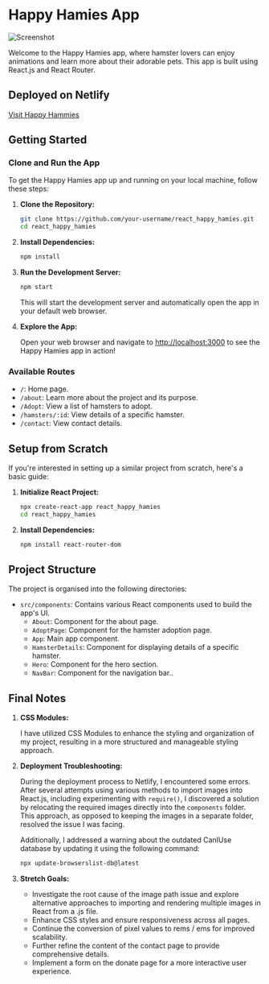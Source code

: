 # Happy Hamies App

![Screenshot](https://i.imgur.com/cCl6rJ1.png)

Welcome to the Happy Hamies app, where hamster lovers can enjoy animations and learn more about their adorable pets. This app is built using React.js and React Router.

## Deployed on Netlify

[Visit Happy Hammies](https://happy-hammies.netlify.app)

## Getting Started

### Clone and Run the App

To get the Happy Hamies app up and running on your local machine, follow these steps:

1. **Clone the Repository:**

    ```bash
    git clone https://github.com/your-username/react_happy_hamies.git
    cd react_happy_hamies
    ```

2. **Install Dependencies:**

    ```bash
    npm install
    ```

3. **Run the Development Server:**

    ```bash
    npm start
    ```

    This will start the development server and automatically open the app in your default web browser.

4. **Explore the App:**

    Open your web browser and navigate to [http://localhost:3000](http://localhost:3000) to see the Happy Hamies app in action!

### Available Routes

- `/`: Home page.
- `/about`: Learn more about the project and its purpose.
- `/Adopt`: View a list of hamsters to adopt.
- `/hamsters/:id`: View details of a specific hamster.
- `/contact`: View contact details.

  

## Setup from Scratch

If you're interested in setting up a similar project from scratch, here's a basic guide:


1. **Initialize React Project:**

    ```bash
    npx create-react-app react_happy_hamies
    cd react_happy_hamies
    ```

2. **Install Dependencies:**

    ```bash
    npm install react-router-dom
    ```


## Project Structure

The project is organised into the following directories:

- `src/components`: Contains various React components used to build the app's UI.
    - `About`: Component for the about page.
    - `AdoptPage`: Component for the hamster adoption page.
    - `App`: Main app component.
    - `HamsterDetails`: Component for displaying details of a specific hamster.
    - `Hero`: Component for the hero section.
    - `NavBar`: Component for the navigation bar..


## Final Notes

1. **CSS Modules:**

    I have utilized CSS Modules to enhance the styling and organization of my project, resulting in a more structured and manageable styling approach.

2. **Deployment Troubleshooting:**

    During the deployment process to Netlify, I encountered some errors. After several attempts using various methods to import images into React.js, including experimenting with `require()`, I discovered a solution by relocating the required images directly into the `components` folder. This approach, as opposed to keeping the images in a separate folder, resolved the issue I was facing.

    Additionally, I addressed a warning about the outdated CanIUse database by updating it using the following command:

    ```bash
    npx update-browserslist-db@latest
    ```

4. **Stretch Goals:**

    - Investigate the root cause of the image path issue and explore alternative approaches to importing and rendering multiple images in React from a .js file.
    - Enhance CSS styles and ensure responsiveness across all pages.
    - Continue the conversion of pixel values to rems / ems for improved scalability.
    - Further refine the content of the contact page to provide comprehensive details.
    - Implement a form on the donate page for a more interactive user experience.


